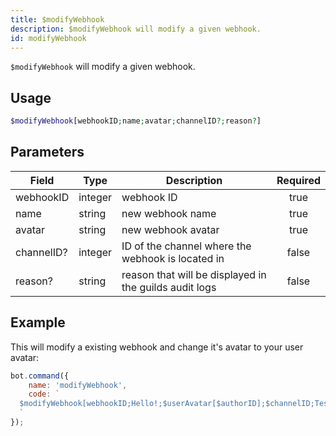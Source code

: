 ```yaml
---
title: $modifyWebhook
description: $modifyWebhook will modify a given webhook.
id: modifyWebhook
---
```


`$modifyWebhook` will modify a given webhook.

## Usage

```php
$modifyWebhook[webhookID;name;avatar;channelID?;reason?]
```

## Parameters 

| Field     | Type    | Description     | Required |
|-----------|---------|-----------------|:--------:|
| webhookID   | integer | webhook ID        |   true   |
| name        | string | new webhook name        |   true   |
| avatar  | string | new webhook avatar        |   true   |
| channelID?   | integer | ID of the channel where the webhook is located in        |   false   |
| reason?   | string | reason that will be displayed in the guilds audit logs        |   false   |

## Example

This will modify a existing webhook and change it's avatar to your user avatar:

```javascript
bot.command({
    name: 'modifyWebhook',
    code: `
  $modifyWebhook[webhookID;Hello!;$userAvatar[$authorID];$channelID;Testing!]
  `
});
```